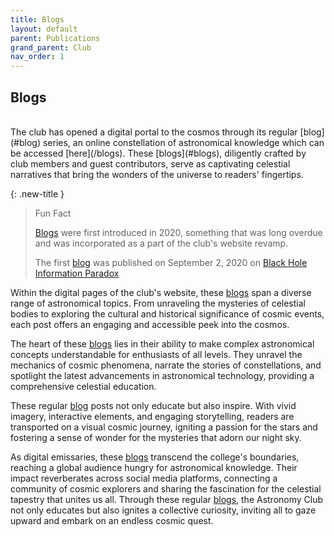 ```yaml
---
title: Blogs
layout: default
parent: Publications
grand_parent: Club
nav_order: 1
---
```


## Blogs

<br />
The club has opened a digital portal to the cosmos through its regular [blog](#blog) series, an online constellation of astronomical knowledge which can be accessed [here](/blogs). These [blogs](#blogs), diligently crafted by club members and guest contributors, serve as captivating celestial narratives that bring the wonders of the universe to readers' fingertips.

{: .new-title }

> Fun Fact
>
> [Blogs](#blogs) were first introduced in 2020, something that was long overdue and was incorporated as a part of the club's website revamp.
>
> The first [blog](#blogs) was published on September 2, 2020 on [Black Hole Information Paradox](/2020-09-02-blackhole-paradox/)

Within the digital pages of the club's website, these [blogs](#blogs) span a diverse range of astronomical topics. From unraveling the mysteries of celestial bodies to exploring the cultural and historical significance of cosmic events, each post offers an engaging and accessible peek into the cosmos.

The heart of these [blogs](#blogs) lies in their ability to make complex astronomical concepts understandable for enthusiasts of all levels. They unravel the mechanics of cosmic phenomena, narrate the stories of constellations, and spotlight the latest advancements in astronomical technology, providing a comprehensive celestial education.

These regular [blog](#blogs) posts not only educate but also inspire. With vivid imagery, interactive elements, and engaging storytelling, readers are transported on a visual cosmic journey, igniting a passion for the stars and fostering a sense of wonder for the mysteries that adorn our night sky.

As digital emissaries, these [blogs](#blogs) transcend the college's boundaries, reaching a global audience hungry for astronomical knowledge. Their impact reverberates across social media platforms, connecting a community of cosmic explorers and sharing the fascination for the celestial tapestry that unites us all. Through these regular [blogs](#blogs), the Astronomy Club not only educates but also ignites a collective curiosity, inviting all to gaze upward and embark on an endless cosmic quest.
